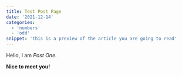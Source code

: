 ```yaml
---
title: Test Post Page
date: '2021-12-14'
categories:
  - 'numbers'
  - 'odd'
snippet: 'this is a preview of the article you are going to read'
---
```


Hello, I am _Post One._

**Nice to meet you!**
